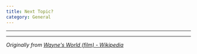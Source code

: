 ```yaml
---
title: Next Topic?
category: General
---
```


*******

<!-- more -->

********

_Originally from [Wayne's World (film) - Wikipedia](https://en.wikipedia.org/wiki/Wayne%27s_World_(film))_
